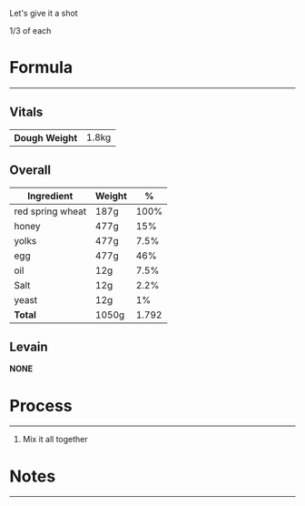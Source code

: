 Let's give it a shot

1/3 of each

# Formula
---
## Vitals
<table>
	<tr>
		<th>Dough Weight</th>
		<td>1.8kg</td>
	</tr>

</table>

## Overall
| Ingredient            | Weight | %          |
| --------------------- | ------ | ---------- |
| red spring wheat                  | 187g   | 100% |
| honey | 477g | 15%        |
| yolks | 477g | 7.5%        |
| egg | 477g | 46%        |
| oil | 12g | 7.5%       |
| Salt                  | 12g | 2.2%       |
| yeast | 12g | 1%       |
| **Total**             | 1050g  | 1.792|

## Levain
**NONE**


# Process
---

1. Mix it all together

# Notes
---
